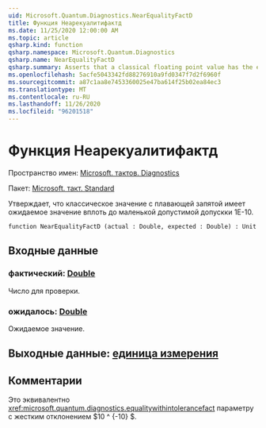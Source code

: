 ```yaml
---
uid: Microsoft.Quantum.Diagnostics.NearEqualityFactD
title: Функция Неарекуалитифактд
ms.date: 11/25/2020 12:00:00 AM
ms.topic: article
qsharp.kind: function
qsharp.namespace: Microsoft.Quantum.Diagnostics
qsharp.name: NearEqualityFactD
qsharp.summary: Asserts that a classical floating point value has the expected value up to a small tolerance of 1e-10.
ms.openlocfilehash: 5acfe5043342fd88276910a9fd0347f7d2f6960f
ms.sourcegitcommit: a87c1aa8e7453360025e47ba614f25b02ea84ec3
ms.translationtype: MT
ms.contentlocale: ru-RU
ms.lasthandoff: 11/26/2020
ms.locfileid: "96201518"
---
```

# <a name="nearequalityfactd-function"></a>Функция Неарекуалитифактд

Пространство имен: [Microsoft. тактов. Diagnostics](xref:Microsoft.Quantum.Diagnostics)

Пакет: [Microsoft. такт. Standard](https://nuget.org/packages/Microsoft.Quantum.Standard)


Утверждает, что классическое значение с плавающей запятой имеет ожидаемое значение вплоть до маленькой допустимой допускки 1E-10.

```qsharp
function NearEqualityFactD (actual : Double, expected : Double) : Unit
```


## <a name="input"></a>Входные данные

### <a name="actual--double"></a>фактический: [Double](xref:microsoft.quantum.lang-ref.double)

Число для проверки.


### <a name="expected--double"></a>ожидалось: [Double](xref:microsoft.quantum.lang-ref.double)

Ожидаемое значение.



## <a name="output--unit"></a>Выходные данные: [единица измерения](xref:microsoft.quantum.lang-ref.unit)



## <a name="remarks"></a>Комментарии

Это эквивалентно <xref:microsoft.quantum.diagnostics.equalitywithintolerancefact> параметру с жестким отклонением $10 ^ {-10} $.